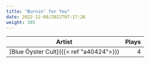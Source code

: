```yaml
---
title: "Burnin' for You"
date: 2022-12-08/2022T07:17:26
weight: 385
---
```




 Artist | Plays 
----- | -----:
[Blue Öyster Cult]({{< ref "a40424">}}) | 4
